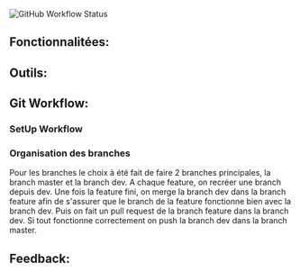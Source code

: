 ![GitHub Workflow Status](https://img.shields.io/github/workflow/status/ennes/lib-analyse-devops/CI)

<h2>Fonctionnalitées:</h2>

<h2>Outils:</h2>

<h2>Git Workflow:</h2>
<h3>SetUp Workflow</h3>
<h3>Organisation des branches</h3>
<p>
Pour les branches le choix à été fait de faire 2 branches principales, la branch master et la branch dev. 
A chaque feature, on recréer une branch depuis dev. Une fois la feature fini, on merge la branch dev dans la branch feature afin de s'assurer que le branch de la feature fonctionne bien avec la branch dev. 
Puis on fait un pull request de la branch feature dans la branch dev. Si tout fonctionne correctement on push la branch dev dans la branch master.
</p>
<h2>Feedback:</h2>
